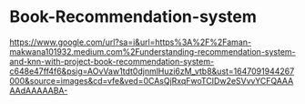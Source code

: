 # Book-Recommendation-system
https://www.google.com/url?sa=i&url=https%3A%2F%2Faman-makwana101932.medium.com%2Funderstanding-recommendation-system-and-knn-with-project-book-recommendation-system-c648e47ff4f6&psig=AOvVaw1tdt0djnmlHuzi6zM_vtb8&ust=1647091944267000&source=images&cd=vfe&ved=0CAsQjRxqFwoTCIDw2eSVvvYCFQAAAAAdAAAAABA-
